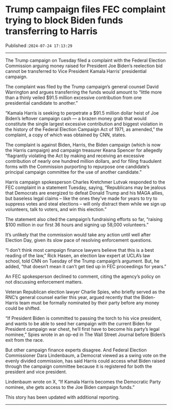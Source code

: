 # Trump campaign files FEC complaint trying to block Biden funds transferring to Harris

Published :`2024-07-24 17:13:29`

---

The Trump campaign on Tuesday filed a complaint with the Federal Election Commission arguing money raised for President Joe Biden’s reelection bid cannot be transferred to Vice President Kamala Harris’ presidential campaign.

The complaint was filed by the Trump campaign’s general counsel David Warrington and argues transferring the funds would amount to “little more than a thinly veiled $91.5 million excessive contribution from one presidential candidate to another.”

“Kamala Harris is seeking to perpetrate a $91.5 million dollar heist of Joe Biden’s leftover campaign cash — a brazen money grab that would constitute the single largest excessive contribution and biggest violation in the history of the Federal Election Campaign Act of 1971, as amended,” the complaint, a copy of which was obtained by CNN, states.

The complaint is against Biden, Harris, the Biden campaign (which is now the Harris campaign) and campaign treasurer Keana Spencer for allegedly “flagrantly violating the Act by making and receiving an excessive contribution of nearly one hundred million dollars, and for filing fraudulent forms with the Commission purporting to repurpose one candidate’s principal campaign committee for the use of another candidate.”

Harris campaign spokesperson Charles Kretchmer Lutvak responded to the FEC complaint in a statement Tuesday, saying, “Republicans may be jealous that Democrats are energized to defeat Donald Trump and his MAGA allies, but baseless legal claims – like the ones they’ve made for years to try to suppress votes and steal elections – will only distract them while we sign up volunteers, talk to voters, and win this election.”

The statement also cited the campaign’s fundraising efforts so far, “raising $100 million in our first 36 hours and signing up 58,000 volunteers.”

It’s unlikely that the commission would take any action until well after Election Day, given its slow pace of resolving enforcement questions.

“I don’t think most campaign finance lawyers believe that this is a best reading of the law,” Rick Hasen, an election law expert at UCLA’s law school, told CNN on Tuesday of the Trump campaign’s argument. But, he added, “that doesn’t mean it can’t get tied up in FEC proceedings for years.”

An FEC spokesperson declined to comment, citing the agency’s policy on not discussing enforcement matters.

Veteran Republican election lawyer Charlie Spies, who briefly served as the RNC’s general counsel earlier this year, argued recently that the Biden-Harris team must be formally nominated by their party before any money could be shifted.

“If President Biden is committed to passing the torch to his vice president, and wants to be able to seed her campaign with the current Biden for President campaign war chest, he’ll first have to become his party’s legal nominee,” Spies wrote in an op-ed in The Wall Street Journal before Biden’s exit from the race.

But other campaign finance experts disagree. And Federal Election Commissioner Dara Lindenbaum, a Democrat viewed as a swing vote on the evenly divided commission, has said Harris could access what Biden raised through the campaign committee because it is registered for both the president and vice president.

Lindenbaum wrote on X, “If Kamala Harris becomes the Democratic Party nominee, she gets access to the Joe Biden campaign funds.”

This story has been updated with additional reporting.

---

